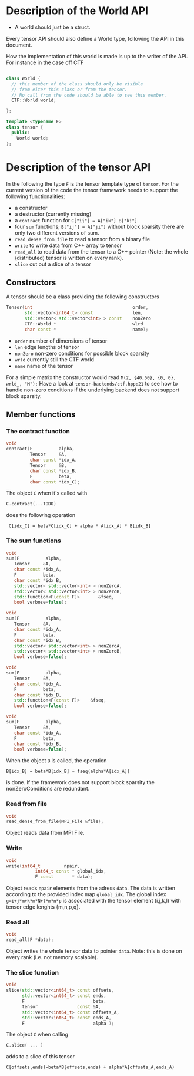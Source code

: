 # Description of the World API

- A world should just be a struct.

Every tensor API should also define a World type, following the API
in this document.

How the implementation of this world is made is up to the writer of the API.
For instance in the case off CTF

```c++

class World {
  // this member of the class should only be visible
  // from eiter this class or from the tensor.
  // No call from the code should be able to see this member.
  CTF::World world;

};

template <typename F>
class tensor {
  public:
    World world;
};

```

# Description of the tensor API

In the following the type `F` is the tensor template type
of `tensor`. For the current version of the code the tensor framework needs to support the following functionalities:
- a constructor
- a destructor (currently missing)
- a ```contract``` function for ```C["ij"] = A["ik"] B["kj"]```
- four ```sum``` functions; ```B["ij"] = A["ji"]``` without block sparsity there are only two different versions of sum.
- ```read_dense_from_file``` to read a tensor from a binary file
- ```write``` to write data from C++ array to tensor
- ```read_all``` to read data from the tensor to a C++ pointer (Note: the whole (distributed) tensor is written on every rank).
- ```slice``` cut out a slice of a tensor


## Constructors

A tensor should be a class providing
the following constructors

```cpp
Tensor(int                                      order,
       std::vector<int64_t> const               len,
       std::vector< std::vector<int> > const    nonZero
       CTF::World *                             wlrd
       char const *                             name);
```

- `order` number of dimensions of tensor
- `len` edge lengths of tensor
- `nonZero` non-zero conditions for possible block sparsity
- `wrld` currently still the CTF world
- `name` name of the tensor

For a simple matrix the constructor would read ```M(2, {40,50}, {0, 0}, wrld_, "M");```
Have a look at ```tensor-backends/ctf.hpp:21``` to see how to handle non-zero conditions if the underlying backend does not support block sparsity.

## Member functions


### The contract function

```cpp
void
contract(F          alpha,
         Tensor     &A,
         char const *idx_A,
         Tensor     &B,
         char const *idx_B,
         F          beta,
         char const *idx_C);

```

The object `C` when it's called with
```cpp
C.contract(...TODO)
```
does the following operation

```
 C[idx_C] = beta*C[idx_C] + alpha * A[idx_A] * B[idx_B]
```

### The sum functions

```cpp
void
sum(F          alpha,
   Tensor     &A,
   char const *idx_A,
   F          beta,
   char const *idx_B,
   std::vector< std::vector<int> > nonZeroA,
   std::vector< std::vector<int> > nonZeroB,
   std::function<F(const F)>       &fseq,
   bool verbose=false);

```
```cpp
void
sum(F          alpha,
   Tensor     &A,
   char const *idx_A,
   F          beta,
   char const *idx_B,
   std::vector< std::vector<int> > nonZeroA,
   std::vector< std::vector<int> > nonZeroB,
   bool verbose=false);

```
```cpp
void
sum(F          alpha,
   Tensor     &A,
   char const *idx_A,
   F          beta,
   char const *idx_B,
   std::function<F(const F)>    &fseq,
   bool verbose=false);

```
```cpp
void
sum(F          alpha,
   Tensor     &A,
   char const *idx_A,
   F          beta,
   char const *idx_B,
   bool verbose=false);

```


When the object `B` is called, the operation

```
B[idx_B] = beta*B[idx_B] + fseq(alpha*A[idx_A])
```

is done. If the framework does not support block sparsity the nonZeroConditions are redundant.

### Read from file

```cpp
void
read_dense_from_file(MPI_File &file);
```
Object reads data from MPI File.

### Write

```cpp
void
write(int64_t         npair,
           int64_t const * global_idx,
           F const       * data);
```

Object reads ```npair``` elements from the adress ```data```. The data is written according to the provided index map ```global_idx```. The global index ```g=i+j*m+k*m*N+l*m*n*p``` is associated with the tensor element (i,j,k,l) with tensor edge lenghts {m,n,p,q}.

### Read all

```cpp
void
read_all(F *data);
```
Object writes the whole tensor data to pointer ```data```. Note: this is done on every rank (i.e. not memory scalable).

### The slice function

```cpp
void
slice(std::vector<int64_t> const offsets,
      std::vector<int64_t> const ends,
      F                          beta,
      tensor               const &A,
      std::vector<int64_t> const offsets_A,
      std::vector<int64_t> const ends_A,
      F                          alpha );
```

The object ```C``` when calling
```cpp
C.slice( ... )
```
adds to a slice of this tensor
```
C[offsets,ends)=beta*B[offsets,ends) + alpha*A[offsets_A,ends_A)
```

